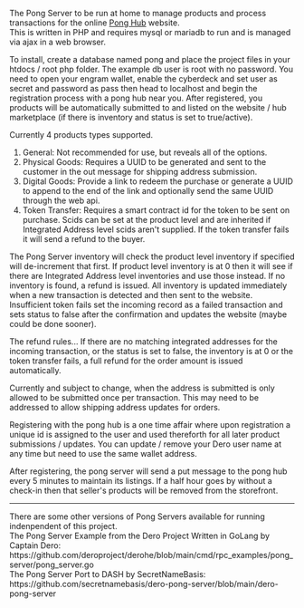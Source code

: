 The Pong Server to be run at home to manage products and process transactions for the online <a href="https://github.com/siteraiser/Pong-Hub">Pong Hub</a> website.<br>
This is written in PHP and requires mysql or mariadb to run and is managed via ajax in a web browser.<br>


<p>To install, create a database named pong and place the project files in your htdocs / root php folder. The example db user is root with no password. You need to open your engram wallet, enable the cyberdeck and set user as secret and password as pass then head to localhost and begin the registration process with a pong hub near you. After registered, you products will be automatically submitted to and listed on the website / hub marketplace (if there is inventory and status is set to true/active).
  </p>
Currently 4 products types supported.<br>
<ol>
  <li>General: Not recommended for use, but reveals all of the options.</li>
   <li>Physical Goods: Requires a UUID to be generated and sent to the customer in the out message for shipping address submission.</li>
     <li>Digital Goods: Provide a link to redeem the purchase or generate a UUID to append to the end of the link and optionally send the same UUID through the web api.</li>
       <li>Token Transfer: Requires a smart contract id for the token to be sent on purchase. Scids can be set at the product level and are inherited if Integrated Address level scids aren't supplied. If the token transfer fails it will send a refund to the buyer.</li>
</ol>
<p>
The Pong Server inventory will check the product level inventory if specified will de-increment that first. If product level inventory is at 0 then it will see if there are Integrated Address level inventories and use those instead. If no inventory is found, a refund is issued. All inventory is updated immediately when a new transaction is detected and then sent to the website. Insufficient token fails set the incoming record as a failed transaction and sets status to false after the confirmation and updates the website (maybe could be done sooner).</p>
<p>
The refund rules... If there are no matching integrated addresses for the incoming transaction, or the status is set to false, the inventory is at 0 or the token transfer fails, a full refund for the order amount is issued automatically.
</p>
<p>
Currently and subject to change, when the address is submitted is only allowed to be submitted once per transaction. This may need to be addressed to allow shipping address updates for orders.
</p>
<p>
Registering with the pong hub is a one time affair where upon registration a unique id is assigned to the user and used thereforth for all later product submissions / updates. You can update / remove your Dero user name at any time but need to use the same wallet address. 
</p>
<p>
After registering, the pong server will send a put message to the pong hub every 5 minutes to maintain its listings. If a half hour goes by without a check-in then that seller's products will be removed from the storefront.
</p>


<hr>
There are some other versions of Pong Servers available for running indenpendent of this project.<br>
The Pong Server Example from the Dero Project Written in GoLang by Captain Dero: https://github.com/deroproject/derohe/blob/main/cmd/rpc_examples/pong_server/pong_server.go<br>
The Pong Server Port to DASH by SecretNameBasis: https://github.com/secretnamebasis/dero-pong-server/blob/main/dero-pong-server
